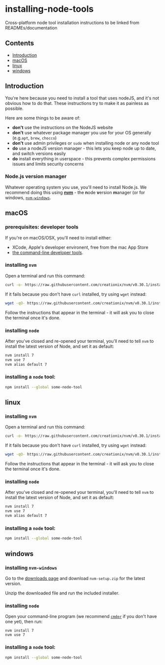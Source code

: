 # installing-node-tools

Cross-platform node tool installation instructions to be linked from READMEs/documentation

## Contents

- [Introduction](#introduction)
- [macOS](#macos)
- [linux](#linux)
- [windows](#windows)

## Introduction

You're here because you need to install a tool that uses nodeJS, and it's not obvious how to do that. These instructions try to make it as painless as possible.

Here are some things to be aware of:

- **don't** use the instructions on the NodeJS website
- **don't** use whatever package manager you use for your OS generally (e.g.`apt`, `brew`, `chocco`)
- **don't** use admin privileges or `sudo` when installing node or any node tool
- **do** use a nodeJS version manager - this lets you keep node up to date, and switch versions easily
- **do** install everything in userspace - this prevents complex permissions issues and limits security concerns

### Node.js version manager

Whatever operating system you use, you'll need to install Node.js. We recommend doing this using [**nvm**](https://github.com/creationix/nvm#installation) - the **n**ode **v**ersion **m**anager (or for windows, [`nvm-windows`](https://github.com/coreybutler/nvm-windows).

## macOS

### prerequisites: developer tools

If you're on macOS/OSX, you'll need to install either:

- XCode, Apple's developer environent, free from the mac App Store
- [the command-line developer tools](http://osxdaily.com/2014/02/12/install-command-line-tools-mac-os-x/).

### installing `nvm`

Open a terminal and run this command:

```bash
curl -o- https://raw.githubusercontent.com/creationix/nvm/v0.30.1/install.sh | bash
```

If it fails because you don't have `curl` installed, try using `wget` instead:

```bash
wget -qO- https://raw.githubusercontent.com/creationix/nvm/v0.30.1/install.sh | bash
```

Follow the instructions that appear in the terminal - it will ask you to close the terminal once it's done.

### installing `node`

After you've closed and re-opened your terminal, you'll need to tell `nvm` to install the latest version of Node, and set it as default:

```bash
nvm install 7
nvm use 7
nvm alias default 7
```

### installing a `node` tool:

```bash
npm install --global some-node-tool
```

## linux

### installing `nvm`

Open a terminal and run this command:

```bash
curl -o- https://raw.githubusercontent.com/creationix/nvm/v0.30.1/install.sh | bash
```

If it fails because you don't have `curl` installed, try using `wget` instead:

```bash
wget -qO- https://raw.githubusercontent.com/creationix/nvm/v0.30.1/install.sh | bash
```

Follow the instructions that appear in the terminal - it will ask you to close the terminal once it's done.

### installing `node`

After you've closed and re-opened your terminal, you'll need to tell `nvm` to install the latest version of Node, and set it as default:

```bash
nvm install 7
nvm use 7
nvm alias default 7
```

### installing a `node` tool:

```bash
npm install --global some-node-tool
```

## windows

### installing `nvm-windows`

Go to the [downloads page](https://github.com/coreybutler/nvm-windows/releases) and download `nvm-setup.zip` for the latest version.

Unzip the downloaded file and run the included installer.

### installing `node`

Open your command-line program (we recommend [`cmder`](http://cmder.net/) if you don't have one yet), then run:

```
nvm install 7
nvm use 7
```

### installing a `node` tool:

```bash
npm install --global some-node-tool
```
